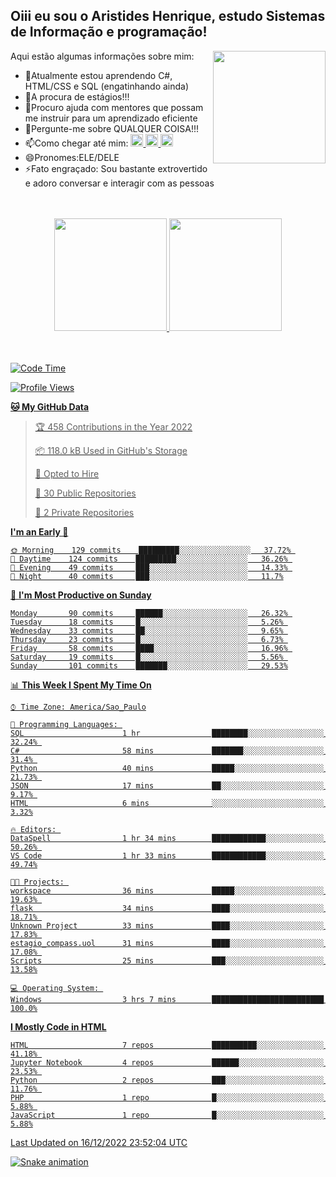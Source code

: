 ## Oiii eu sou o Aristides Henrique, estudo Sistemas de Informação e programação!

<div >
Aqui estão algumas informações sobre mim:<img align="right" height="180em" src="https://user-images.githubusercontent.com/97318481/177042589-45d62122-82a9-4a32-b3a7-87b322825b2f.png">
</div>

- 🌱Atualmente estou aprendendo C#, HTML/CSS e SQL (engatinhando ainda)
- 👯A procura de estágios!!!
- 🤔Procuro ajuda com mentores que possam me instruir para um aprendizado eficiente
- 💬Pergunte-me sobre QUALQUER COISA!!!
- 📫Como chegar até mim:
  <a href="https://www.instagram.com/aryhenry/" target="_blank">
  <img src="https://img.shields.io/badge/-Instagram-%23E4405F?style=for-the-badge&logo=instagram&logoColor=black" height="20px">
  </a>
  <a href="https://www.linkedin.com/in/aristides-henrique/" target="_blank">
  <img src="https://img.shields.io/badge/-LinkedIn-%230077B5?style=for-the-badge&logo=linkedin&logoColor=black" height="20px">
  </a> 
  <a href="mailto:arihenriqueuna@gmail.com">
  <img src="https://img.shields.io/badge/-Gmail-%23333?style=for-the-badge&logo=gmail&logoColor=white" height="20px">
  </a>
- 😄Pronomes:ELE/DELE
- ⚡Fato engraçado: Sou bastante extrovertido e adoro conversar e interagir com as pessoas
<br/>
<br/>
<div align="center">
  <a href="https://github.com/arihenrique">
  <img height="180em" src="https://github-readme-stats.vercel.app/api?username=arihenrique&show_icons=true&theme=dracula&include_all_commits=true&count_private=true"/>
  <img height="180em" src="https://github-readme-stats.vercel.app/api/top-langs/?username=arihenrique&layout=compact&langs_count=7&theme=dracula"/>
</div><br/><br/>

<!--START_SECTION:waka-->
![Code Time](http://img.shields.io/badge/Code%20Time-293%20hrs%2042%20mins-blue)

![Profile Views](http://img.shields.io/badge/Profile%20Views-18-blue)

**🐱 My GitHub Data** 

> 🏆 458 Contributions in the Year 2022
 > 
> 📦 118.0 kB Used in GitHub's Storage 
 > 
> 💼 Opted to Hire
 > 
> 📜 30 Public Repositories 
 > 
> 🔑 2 Private Repositories  
 > 
**I'm an Early 🐤** 

```text
🌞 Morning    129 commits    █████████░░░░░░░░░░░░░░░░   37.72% 
🌇 Daytime    124 commits    █████████░░░░░░░░░░░░░░░░   36.26% 
🌃 Evening    49 commits     ███░░░░░░░░░░░░░░░░░░░░░░   14.33% 
🌙 Night      40 commits     ███░░░░░░░░░░░░░░░░░░░░░░   11.7%

```
📅 **I'm Most Productive on Sunday** 

```text
Monday       90 commits     ██████░░░░░░░░░░░░░░░░░░░   26.32% 
Tuesday      18 commits     █░░░░░░░░░░░░░░░░░░░░░░░░   5.26% 
Wednesday    33 commits     ██░░░░░░░░░░░░░░░░░░░░░░░   9.65% 
Thursday     23 commits     █░░░░░░░░░░░░░░░░░░░░░░░░   6.73% 
Friday       58 commits     ████░░░░░░░░░░░░░░░░░░░░░   16.96% 
Saturday     19 commits     █░░░░░░░░░░░░░░░░░░░░░░░░   5.56% 
Sunday       101 commits    ███████░░░░░░░░░░░░░░░░░░   29.53%

```


📊 **This Week I Spent My Time On** 

```text
⌚︎ Time Zone: America/Sao_Paulo

💬 Programming Languages: 
SQL                      1 hr                ████████░░░░░░░░░░░░░░░░░   32.24% 
C#                       58 mins             ███████░░░░░░░░░░░░░░░░░░   31.4% 
Python                   40 mins             █████░░░░░░░░░░░░░░░░░░░░   21.73% 
JSON                     17 mins             ██░░░░░░░░░░░░░░░░░░░░░░░   9.17% 
HTML                     6 mins              ░░░░░░░░░░░░░░░░░░░░░░░░░   3.32%

🔥 Editors: 
DataSpell                1 hr 34 mins        ████████████░░░░░░░░░░░░░   50.26% 
VS Code                  1 hr 33 mins        ████████████░░░░░░░░░░░░░   49.74%

🐱‍💻 Projects: 
workspace                36 mins             █████░░░░░░░░░░░░░░░░░░░░   19.63% 
flask                    34 mins             ████░░░░░░░░░░░░░░░░░░░░░   18.71% 
Unknown Project          33 mins             ████░░░░░░░░░░░░░░░░░░░░░   17.83% 
estagio_compass.uol      31 mins             ████░░░░░░░░░░░░░░░░░░░░░   17.08% 
Scripts                  25 mins             ███░░░░░░░░░░░░░░░░░░░░░░   13.58%

💻 Operating System: 
Windows                  3 hrs 7 mins        █████████████████████████   100.0%

```

**I Mostly Code in HTML** 

```text
HTML                     7 repos             ██████████░░░░░░░░░░░░░░░   41.18% 
Jupyter Notebook         4 repos             ██████░░░░░░░░░░░░░░░░░░░   23.53% 
Python                   2 repos             ███░░░░░░░░░░░░░░░░░░░░░░   11.76% 
PHP                      1 repo              █░░░░░░░░░░░░░░░░░░░░░░░░   5.88% 
JavaScript               1 repo              █░░░░░░░░░░░░░░░░░░░░░░░░   5.88%

```



 Last Updated on 16/12/2022 23:52:04 UTC
<!--END_SECTION:waka-->

![Snake animation](https://github.com/arihenrique/arihenrique/blob/output/github-contribution-grid-snake.svg)
